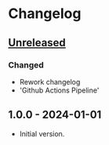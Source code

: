 # Changelog

## [Unreleased]

### Changed

- Rework changelog
- 'Github Actions Pipeline'

## 1.0.0 - 2024-01-01

- Initial version.

[Unreleased]: https://github.com/inlavigo/gg_project_root/compare/1.0.0...HEAD
